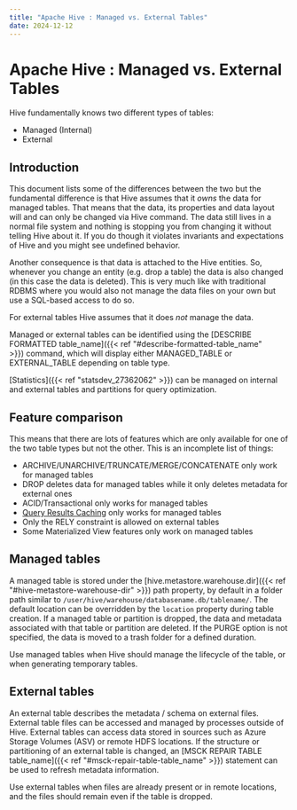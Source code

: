 ```yaml
---
title: "Apache Hive : Managed vs. External Tables"
date: 2024-12-12
---
```


# Apache Hive : Managed vs. External Tables

Hive fundamentally knows two different types of tables:

* Managed (Internal)
* External

## Introduction

This document lists some of the differences between the two but the fundamental difference is that Hive assumes that it *owns* the data for managed tables. That means that the data, its properties and data layout will and can only be changed via Hive command. The data still lives in a normal file system and nothing is stopping you from changing it without telling Hive about it. If you do though it violates invariants and expectations of Hive and you might see undefined behavior.

Another consequence is that data is attached to the Hive entities. So, whenever you change an entity (e.g. drop a table) the data is also changed (in this case the data is deleted). This is very much like with traditional RDBMS where you would also not manage the data files on your own but use a SQL-based access to do so.

For external tables Hive assumes that it does *not* manage the data.

Managed or external tables can be identified using the [DESCRIBE FORMATTED table_name]({{< ref "#describe-formatted-table_name" >}}) command, which will display either MANAGED_TABLE or EXTERNAL_TABLE depending on table type.

[Statistics]({{< ref "statsdev_27362062" >}}) can be managed on internal and external tables and partitions for query optimization. 

## Feature comparison

This means that there are lots of features which are only available for one of the two table types but not the other. This is an incomplete list of things:

* ARCHIVE/UNARCHIVE/TRUNCATE/MERGE/CONCATENATE only work for managed tables
* DROP deletes data for managed tables while it only deletes metadata for external ones
* ACID/Transactional only works for managed tables
* [Query Results Caching](https://issues.apache.org/jira/browse/HIVE-18513) only works for managed tables
* Only the RELY constraint is allowed on external tables
* Some Materialized View features only work on managed tables

## Managed tables

A managed table is stored under the [hive.metastore.warehouse.dir]({{< ref "#hive-metastore-warehouse-dir" >}}) path property, by default in a folder path similar to `/user/hive/warehouse/databasename.db/tablename/`. The default location can be overridden by the `location` property during table creation. If a managed table or partition is dropped, the data and metadata associated with that table or partition are deleted. If the PURGE option is not specified, the data is moved to a trash folder for a defined duration.

Use managed tables when Hive should manage the lifecycle of the table, or when generating temporary tables.

## External tables

An external table describes the metadata / schema on external files. External table files can be accessed and managed by processes outside of Hive. External tables can access data stored in sources such as Azure Storage Volumes (ASV) or remote HDFS locations. If the structure or partitioning of an external table is changed, an [MSCK REPAIR TABLE table_name]({{< ref "#msck-repair-table-table_name" >}}) statement can be used to refresh metadata information.

Use external tables when files are already present or in remote locations, and the files should remain even if the table is dropped.

 

 

